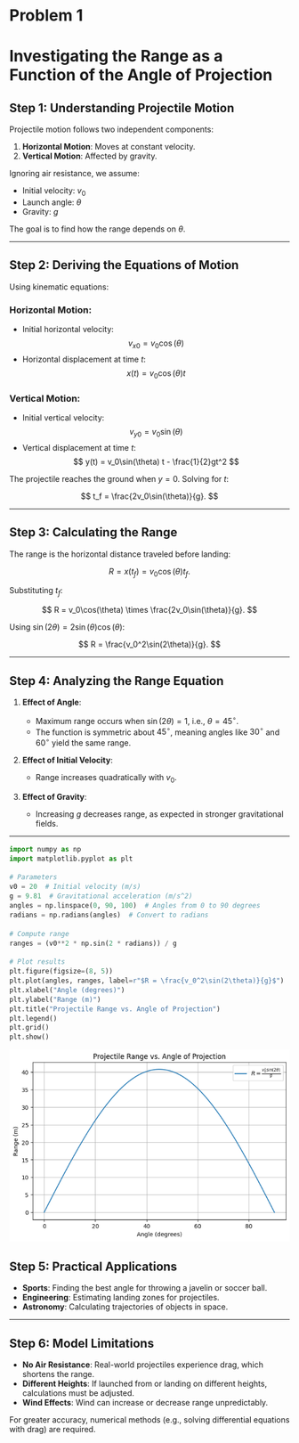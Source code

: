 # Problem 1
# Investigating the Range as a Function of the Angle of Projection

## Step 1: Understanding Projectile Motion

Projectile motion follows two independent components:
1. **Horizontal Motion**: Moves at constant velocity.
2. **Vertical Motion**: Affected by gravity.

Ignoring air resistance, we assume:
- Initial velocity: $v_0$
- Launch angle: $\theta$
- Gravity: $g$

The goal is to find how the range depends on $\theta$.

---

## Step 2: Deriving the Equations of Motion

Using kinematic equations:

### Horizontal Motion:
- Initial horizontal velocity:  
  $$
  v_{x0} = v_0\cos(\theta)
  $$
- Horizontal displacement at time $t$:  
  $$
  x(t) = v_0\cos(\theta) t
  $$

### Vertical Motion:
- Initial vertical velocity:  
  $$
  v_{y0} = v_0\sin(\theta)
  $$
- Vertical displacement at time $t$:  
  $$
  y(t) = v_0\sin(\theta) t - \frac{1}{2}gt^2
  $$

The projectile reaches the ground when $y = 0$. Solving for $t$:

$$
t_f = \frac{2v_0\sin(\theta)}{g}.
$$

---

## Step 3: Calculating the Range

The range is the horizontal distance traveled before landing:

$$
R = x(t_f) = v_0\cos(\theta) t_f.
$$

Substituting $t_f$:

$$
R = v_0\cos(\theta) \times \frac{2v_0\sin(\theta)}{g}.
$$

Using $\sin(2\theta) = 2\sin(\theta)\cos(\theta)$:

$$
R = \frac{v_0^2\sin(2\theta)}{g}.
$$

---

## Step 4: Analyzing the Range Equation

1. **Effect of Angle**:
   - Maximum range occurs when $\sin(2\theta) = 1$, i.e., $\theta = 45^\circ$.
   - The function is symmetric about $45^\circ$, meaning angles like $30^\circ$ and $60^\circ$ yield the same range.

2. **Effect of Initial Velocity**:
   - Range increases quadratically with $v_0$.

3. **Effect of Gravity**:
   - Increasing $g$ decreases range, as expected in stronger gravitational fields.

---
```py
import numpy as np
import matplotlib.pyplot as plt

# Parameters
v0 = 20  # Initial velocity (m/s)
g = 9.81  # Gravitational acceleration (m/s^2)
angles = np.linspace(0, 90, 100)  # Angles from 0 to 90 degrees
radians = np.radians(angles)  # Convert to radians

# Compute range
ranges = (v0**2 * np.sin(2 * radians)) / g

# Plot results
plt.figure(figsize=(8, 5))
plt.plot(angles, ranges, label=r"$R = \frac{v_0^2\sin(2\theta)}{g}$")
plt.xlabel("Angle (degrees)")
plt.ylabel("Range (m)")
plt.title("Projectile Range vs. Angle of Projection")
plt.legend()
plt.grid()
plt.show()
```
![alt text](image.png)

## Step 5: Practical Applications

- **Sports**: Finding the best angle for throwing a javelin or soccer ball.
- **Engineering**: Estimating landing zones for projectiles.
- **Astronomy**: Calculating trajectories of objects in space.

---

## Step 6: Model Limitations

- **No Air Resistance**: Real-world projectiles experience drag, which shortens the range.
- **Different Heights**: If launched from or landing on different heights, calculations must be adjusted.
- **Wind Effects**: Wind can increase or decrease range unpredictably.

For greater accuracy, numerical methods (e.g., solving differential equations with drag) are required.
